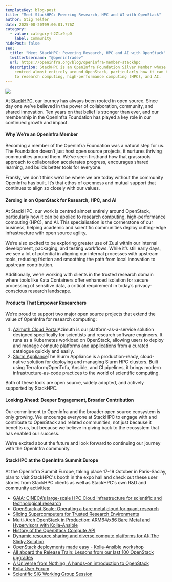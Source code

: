 ```yaml
---
templateKey: blog-post
title: "Meet StackHPC: Powering Research, HPC and AI with OpenStack"
author: Stig Telfer
date: 2025-08-20T09:00:01.776Z
category:
  - value: category-h2Ztx9rpD
    label: Community
hidePost: false
seo:
  title: "Meet StackHPC: Powering Research, HPC and AI with OpenStack"
  twitterUsername: "@openinfradev"
  url: https://openinfra.org/blog/openinfra-member-stackhpc
  description: StackHPC is an OpenInfra Foundation Silver Member whose work is
    centred almost entirely around OpenStack, particularly how it can be applied
    to research computing, high-performance computing (HPC), and AI.
---
```

![](/img/1200x675-silver-stackhpc.png)

At [StackHPC](https://www.stackhpc.com/), our journey has always been rooted in open source. Since day one we’ve believed in the power of collaboration, community, and shared innovation. Ten years on that belief is stronger than ever, and our membership in the OpenInfra Foundation has played a key role in our continued growth and impact.

#### Why We’re an OpenInfra Member

Becoming a member of the OpenInfra Foundation was a natural step for us. The Foundation doesn’t just host open source projects, it nurtures thriving communities around them. We’ve seen firsthand how that grassroots approach to collaboration accelerates progress, encourages shared learning, and builds better tools for everyone.

Frankly, we don’t think we’d be where we are today without the community OpenInfra has built. It’s that ethos of openness and mutual support that continues to align so closely with our values.

#### Zeroing in on OpenStack for Research, HPC, and AI

At StackHPC, our work is centred almost entirely around OpenStack, particularly how it can be applied to research computing, high-performance computing (HPC), and AI. This specialisation is the cornerstone of our business, helping academic and scientific communities deploy cutting-edge infrastructure with open source agility.

We’re also excited to be exploring greater use of Zuul within our internal development, packaging, and testing workflows. While it’s still early days, we see a lot of potential in aligning our internal processes with upstream tools, reducing friction and smoothing the path from local innovation to upstream contribution.

Additionally, we're working with clients in the trusted research domain where tools like Kata Containers offer enhanced isolation for secure processing of sensitive data, a critical requirement in today’s privacy-conscious research landscape.

#### Products That Empower Researchers

We’re proud to support two major open source projects that extend the value of OpenInfra for research computing:

1. [Azimuth Cloud Portal](https://github.com/azimuth-cloud/azimuth)Azimuth is our platform-as-a-service solution designed specifically for scientists and research software engineers. It runs as a Kubernetes workload on OpenStack, allowing users to deploy and manage compute platforms and applications from a curated catalogue quickly and easily.
2. [Slurm Appliance](https://github.com/stackhpc/ansible-slurm-appliance)The Slurm Appliance is a production-ready, cloud-native solution for deploying and managing Slurm HPC clusters. Built using Terraform/OpenTofu, Ansible, and CI pipelines, it brings modern infrastructure-as-code practices to the world of scientific computing.

Both of these tools are open source, widely adopted, and actively supported by StackHPC.

#### Looking Ahead: Deeper Engagement, Broader Contribution

Our commitment to OpenInfra and the broader open source ecosystem is only growing. We encourage everyone at StackHPC to engage with and contribute to OpenStack and related communities, not just because it benefits us, but because we believe in giving back to the ecosystem that has enabled our success.

We’re excited about the future and look forward to continuing our journey with the OpenInfra community.

#### StackHPC at the OpenInfra Summit Europe 

At the OpenInfra Summit Europe, taking place 17-19 October in Paris-Saclay, plan to visit StackHPC's booth in the expo hall and check out these user stories from StackHPC clients as well as StackHPC's own R&D and community activities:

* [GAIA: CINECA’s large-scale HPC Cloud infrastructure for scientific and technological research](https://summit2025.openinfra.org/a/schedule/#view=calendar&title=GAIA%3A%20CINECA%E2%80%99s%20large-scale%20HPC%20Cloud%20infrastructure%20for%20scientific%20and%20technological%20research)
* [OpenStack at Scale: Operating a bare metal cloud for quant research](https://summit2025.openinfra.org/a/schedule/#view=calendar&title=OpenStack%20at%20Scale%3A%20Operating%20a%20bare%20metal%20cloud%20for%20quant%20research)
* [Slicing Supercomputers for Trusted Research Environments](https://summit2025.openinfra.org/a/schedule/#view=calendar&title=Slicing%20Supercomputers%20for%20Trusted%20Research%20Environments)
* [](https://summit2025.openinfra.org/a/schedule/#view=calendar&title=Slicing%20Supercomputers%20for%20Trusted%20Research%20Environments)[Multi-Arch OpenStack in Production: ARM64/x86 Bare Metal and Hypervisors with Kolla-Ansible](https://summit2025.openinfra.org/a/schedule/#view=calendar&title=Multi-Arch%20OpenStack%20in%20Production%3A%20ARM64%2Fx86%20Bare%20Metal%20and%20Hypervisors%20with%20Kolla-Ansible)
* [History of the OpenStack Compute API](https://summit2025.openinfra.org/a/schedule/#view=calendar&title=History%20of%20the%20OpenStack%20Compute%20API)
* [Dynamic resource sharing and diverse compute platforms for AI: The Slinky Solution](https://summit2025.openinfra.org/a/schedule/#view=calendar&title=Dynamic%20resource%20sharing%20and%20diverse%20compute%20platforms%20for%20AI%3A%20The%20Slinky%20Solution)
* [OpenStack deployments made easy - Kolla-Ansible workshop](https://summit2025.openinfra.org/a/schedule/#view=calendar&title=OpenStack%20deployments%20made%20easy%20-%20Kolla-Ansible%20workshop)
* [All aboard the Release Train: Lessons from our last 100 OpenStack upgrades](https://summit2025.openinfra.org/a/schedule/#view=calendar&title=All%20aboard%20the%20Release%20Train%3A%20Lessons%20from%20our%20last%20100%20OpenStack%20upgrades)
* [A Universe from Nothing: A hands-on introduction to OpenStack](https://summit2025.openinfra.org/a/schedule/#view=calendar&title=A%20Universe%20from%20Nothing%3A%20A%20hands-on%20introduction%20to%20OpenStack)
* [Kolla User Forum](https://summit2025.openinfra.org/a/schedule/#view=calendar&title=Kolla%20User%20Forum)
* [Scientific SIG Working Group Session](https://summit2025.openinfra.org/a/schedule/#view=calendar&title=Scientific%20SIG%20Working%20Group%20Session)